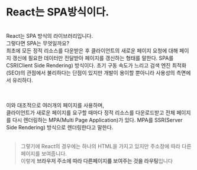 # React는 SPA방식이다.
</br>
React는 SPA 방식의 라이브러리입니다. </br>
그렇다면 SPA는 무엇일까요? </br>
최초에 모든 정적 리소스를 다운받은 후 클라이언트의 새로운 페이지 요청에 대해 페이지 갱신에 필요한 데이터만 전달받아 페이지를 갱신하는 형태를 말한다.
SPA를 CSR(Client Side Rendering) 방식이다. 초기 구동 속도가 느리고 검색 엔진 최적화(SEO)의 관점에서 불리하다는 단점이 있지만 개발이 용이할 뿐아니라 사용성의 측면에서 유리하다.

</br> </br>
이와 대조적으로 여러개의 페이지를 사용하며,  </br>
클라이언트가 새로운 페이지를 요구할 때마다 정적 리소스를 다운로드받고 전체 페이지를 다시 렌더링하는 MPA(Multi Page Application)가 있다.
MPA를 SSR(Server Side Rendering) 방식으로 렌더링한다고 말한다.
</br> </br>

>그렇기에  React의 경우에는 하나의 HTML을 가지고 있지만 주소창에 따라 다른 페이지를 보여줍니다. </br>
이렇게 **브라우저 주소에 따라 다른페이지를 보여주는 것을 라우팅**입니다

